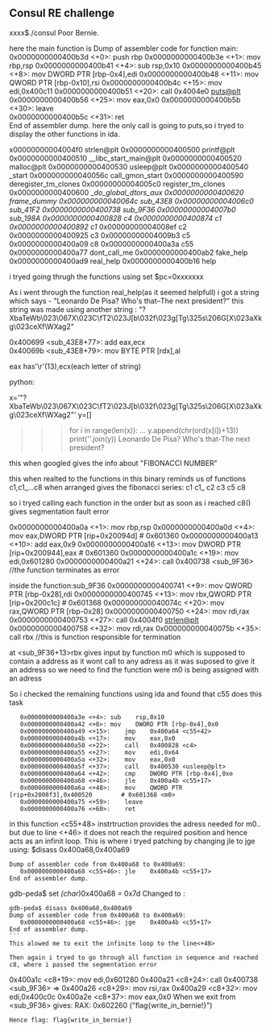 Consul RE challenge
-------------------

xxxx$./consul
Poor Bernie.


here the main function is
Dump of assembler code for function main:
   0x0000000000400b3d <+0>:	push   rbp
   0x0000000000400b3e <+1>:	mov    rbp,rsp
   0x0000000000400b41 <+4>:	sub    rsp,0x10
   0x0000000000400b45 <+8>:	mov    DWORD PTR [rbp-0x4],edi
   0x0000000000400b48 <+11>:	mov    QWORD PTR [rbp-0x10],rsi
   0x0000000000400b4c <+15>:	mov    edi,0x400c11
   0x0000000000400b51 <+20>:	call   0x4004e0 <puts@plt>
   0x0000000000400b56 <+25>:	mov    eax,0x0
   0x0000000000400b5b <+30>:	leave  
   0x0000000000400b5c <+31>:	ret    
End of assembler dump.
here the only call is going to puts,so i tryed to display the other functions in ida.

x00000000004004f0  strlen@plt
0x0000000000400500  printf@plt
0x0000000000400510  __libc_start_main@plt
0x0000000000400520  malloc@plt
0x0000000000400530  usleep@plt
0x0000000000400540  _start
0x000000000040056c  call_gmon_start
0x0000000000400590  deregister_tm_clones
0x00000000004005c0  register_tm_clones
0x0000000000400600  __do_global_dtors_aux
0x0000000000400620  frame_dummy
0x000000000040064c  sub_43E8
0x00000000004006c0  sub_41F2
0x0000000000400738  sub_9F36
0x00000000004007b0  sub_198A
0x0000000000400828  c4
0x0000000000400874  c1
0x0000000000400892  c1_
0x00000000004008ef  c2
0x0000000000400925  c3
0x00000000004009b3  c5
0x0000000000400a09  c8
0x0000000000400a3a  c55
0x0000000000400a77  dont_call_me
0x0000000000400ab2  fake_help
0x0000000000400ad9  real_help
0x0000000000400b16  help

i tryed going thrugh the functions using
  set $pc=0xxxxxxx


As i went through the function real_help(as it seemed helpfull)
 i got a string which says -
"Leonardo De Pisa? Who's that–The next president?" 
this string was made using another string :
"?XbaTeWb\023\067X\023C\\fT2\023J[b\032f\023g[Tg\325s\206G[X\023aXkg\023ceXf\\WXag2"

   0x400699 <sub_43E8+77>:	add    eax,ecx            
   0x40069b <sub_43E8+79>:	mov    BYTE PTR [rdx],al

eax has'\r'(13),ecx(each letter of string)

python:

x='"?XbaTeWb\023\067X\023C\\fT2\023J[b\032f\023g[Tg\325s\206G[X\023aXkg\023ceXf\\WXag2"'
y=[]
>>> for i in range(len(x)):
...     y.append(chr(ord(x[i])+13))
>>> print(''.join(y))
Leonardo De Pisa? Who's that-The next president?


this when googled gives the info about "FIBONACCI NUMBER"

this when realted to the functions in this binary reminds us of functions c1,c1_...c8
when arranged gives the fibonacci series:
c1
c1_
c2
c3
c5
c8

so i tryed calling each function in the order but as soon as i reached c8() gives segmentation fault error

   0x0000000000400a0a <+1>:	mov    rbp,rsp
   0x0000000000400a0d <+4>:	mov    eax,DWORD PTR [rip+0x20094d]        # 0x601360 <mem>
   0x0000000000400a13 <+10>:	add    eax,0x9
   0x0000000000400a16 <+13>:	mov    DWORD PTR [rip+0x200944],eax        # 0x601360 <mem>
   0x0000000000400a1c <+19>:	mov    edi,0x601280
   0x0000000000400a21 <+24>:	call   0x400738 <sub_9F36>                                   //the function terminates as error


inside the function:sub_9F36
   0x0000000000400741 <+9>:	mov    QWORD PTR [rbp-0x28],rdi
   0x0000000000400745 <+13>:	mov    rbx,QWORD PTR [rip+0x200c1c]        # 0x601368 <m0>
   0x000000000040074c <+20>:	mov    rax,QWORD PTR [rbp-0x28]
   0x0000000000400750 <+24>:	mov    rdi,rax
   0x0000000000400753 <+27>:	call   0x4004f0 <strlen@plt>
   0x0000000000400758 <+32>:	mov    rdi,rax
   0x000000000040075b <+35>:	call   rbx                                                  //this is function responsible for termination


at <sub_9F36+13>rbx gives input by function  m0 which is supposed to contain a address as it wont call to any adress as it was suposed to give it an address
so we need to find the function were m0 is being assigned with an adress

So i checked the remaining functions using ida and found that c55 does this task

```
   0x0000000000400a3e <+4>:	sub    rsp,0x10
   0x0000000000400a42 <+8>:	mov    DWORD PTR [rbp-0x4],0x0
   0x0000000000400a49 <+15>:	jmp    0x400a64 <c55+42>
   0x0000000000400a4b <+17>:	mov    eax,0x0
   0x0000000000400a50 <+22>:	call   0x400828 <c4>
   0x0000000000400a55 <+27>:	mov    edi,0x64
   0x0000000000400a5a <+32>:	mov    eax,0x0
   0x0000000000400a5f <+37>:	call   0x400530 <usleep@plt>
   0x0000000000400a64 <+42>:	cmp    DWORD PTR [rbp-0x4],0xe
   0x0000000000400a68 <+46>:	jle    0x400a4b <c55+17>
   0x0000000000400a6a <+48>:	mov    QWORD PTR [rip+0x2008f3],0x400520        # 0x601368 <m0>
   0x0000000000400a75 <+59>:	leave  
   0x0000000000400a76 <+60>:	ret    
```
in this function <c55+48> instrtruction provides the adress needed for m0..
but due to line <+46> it does not reach the required position and hence acts as an infinit loop.
This is where i tryed patching
by changing jle to jge using:
$disass 0x400a68,0x400a69
```
Dump of assembler code from 0x400a68 to 0x400a69:
   0x0000000000400a68 <c55+46>:	jle    0x400a4b <c55+17>
End of assembler dump.
````
gdb-peda$  set *(char*)0x400a68 = 0x7d
Changed to :

````
gdb-peda$ disass 0x400a68,0x400a69
Dump of assembler code from 0x400a68 to 0x400a69:
   0x0000000000400a68 <c55+46>:	jge    0x400a4b <c55+17>
End of assembler dump.
```
This alowed me to exit the infinite loop to the line<+48>

Then again i tryed to go through all function in sequence and reached c8, where i passed the segmentation error

````
  0x400a1c <c8+19>:	mov    edi,0x601280
   0x400a21 <c8+24>:	call   0x400738 <sub_9F36>
=> 0x400a26 <c8+29>:	mov    rsi,rax
   0x400a29 <c8+32>:	mov    edi,0x400c0c
   0x400a2e <c8+37>:	mov    eax,0x0
When we exit from <sub_9F36> gives:
RAX: 0x602260 ("flag{write_in_bernie!}")

````
Hence flag: flag{write_in_bernie!}
  
 

 
